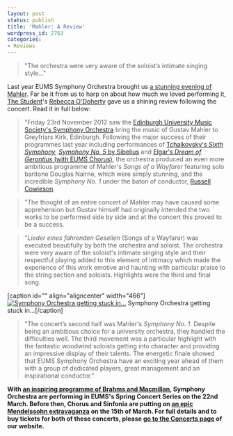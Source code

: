 ```yaml
---
layout: post
status: publish
title: 'Mahler: A Review'
wordpress_id: 2763
categories:
- Reviews
---
```


> "The orchestra were very aware of the soloist&rsquo;s intimate singing style..."

Last year EUMS Symphony Orchestra brought us [a stunning evening of
Mahler](http://eums.eusa.ed.ac.uk/2012/symphwinter/). Far be it from us to harp
on about how much we loved performing it, [The
Student](http://www.studentnewspaper.org/)'s [Rebecca
O'Doherty](https://twitter.com/odohertyrebecca) gave us a shining review
following the concert. Read it in full below:

>"Friday 23rd November 2012 saw the [Edinburgh
University Music Society's Symphony Orchestra](http://eums.eusa.ed.ac.uk/society/biography/symphony/) 
bring the music of Gustav Mahler to Greyfriars Kirk, Edinburgh. Following the major success
of their programmes last year including performances of [Tchaikovsky's *Sixth Symphony*](http://eums.eusa.ed.ac.uk/2012/spring-symphony/), [*Symphony No.
5* by Sibelius](http://eums.eusa.ed.ac.uk/2012/summerconcert2012/) and [Elgar's *Dream of Gerontius* (with EUMS Chorus)](http://eums.eusa.ed.ac.uk/2011/gerontius/), the
orchestra produced an even more ambitious programme of Mahler's
*Songs of a Wayfarer* featuring solo baritone Douglas Nairne, which were
simply stunning, and the incredible *Symphony No. 1* under the baton of
conductor, [Russell Cowieson](http://eums.eusa.ed.ac.uk/2012/2012-a-great-vintage/).

>"The thought of an entire concert of Mahler
may have caused some apprehension but Gustav himself had originally intended
the two works to be performed side by side and at the concert this proved to be
a success.

>"*Lieder eines fahrenden Gesellen* (Songs of a
Wayfarer) was executed beautifully by both the orchestra and soloist. The
orchestra were very aware of the soloist's intimate singing style and
their respectful playing added to this element of intimacy which made the
experience of this work emotive and haunting with particular praise to the
string section and soloists. Highlights were the third and final
song.

[caption id="" align="aligncenter" width="466"]<a
href="http://eums.eusa.ed.ac.uk/wp-content/uploads/images/h500/concerts/greyfriars_winter12_30.jpg"><img
class="  " alt="Symphony Orchestra getting stuck in..."
src="http://eums.eusa.ed.ac.uk/wp-content/uploads/images/h500/concerts/greyfriars_winter12_30.jpg"/></a> Symphony Orchestra getting stuck
in...[/caption]</p> 

>"The concert&rsquo;s second half was Mahler's
*Symphony No. 1*. Despite being an ambitious choice for a university
orchestra, they handled the difficulties well. The third movement was a
particular highlight with the fantastic woodwind soloists getting into
character and providing an impressive display of their talents. The energetic
finale showed that EUMS Symphony Orchestra have an exciting year ahead of them
with a group of dedicated players, great management and an inspirational
conductor."

**With [an inspiring programme of Brahms and Macmillan](http://eums.eusa.ed.ac.uk/2013/symphonyspring/),
Symphony Orchestra are performing in EUMS's Spring Concert Series on the 22nd March. 
Before then, Chorus and Sinfonia are putting on [an epic Mendelssohn extravaganza](http://eums.eusa.ed.ac.uk/2013/chorussinfoniaspring) on the 15th of March. For full details and to buy tickets for both of these concerts, please [go to the Concerts page](http://eums.eusa.ed.ac.uk/events/concerts/)
of our website.**
